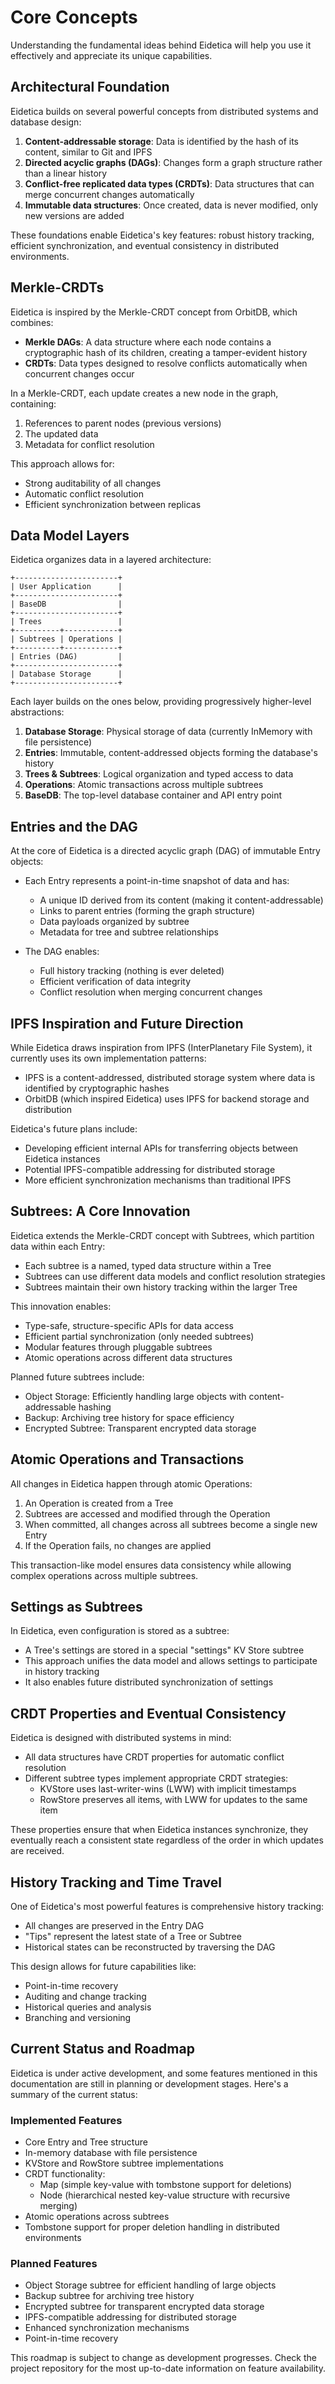 # Core Concepts

Understanding the fundamental ideas behind Eidetica will help you use it effectively and appreciate its unique capabilities.

## Architectural Foundation

Eidetica builds on several powerful concepts from distributed systems and database design:

1. **Content-addressable storage**: Data is identified by the hash of its content, similar to Git and IPFS
2. **Directed acyclic graphs (DAGs)**: Changes form a graph structure rather than a linear history
3. **Conflict-free replicated data types (CRDTs)**: Data structures that can merge concurrent changes automatically
4. **Immutable data structures**: Once created, data is never modified, only new versions are added

These foundations enable Eidetica's key features: robust history tracking, efficient synchronization, and eventual consistency in distributed environments.

## Merkle-CRDTs

Eidetica is inspired by the Merkle-CRDT concept from OrbitDB, which combines:

- **Merkle DAGs**: A data structure where each node contains a cryptographic hash of its children, creating a tamper-evident history
- **CRDTs**: Data types designed to resolve conflicts automatically when concurrent changes occur

In a Merkle-CRDT, each update creates a new node in the graph, containing:

1. References to parent nodes (previous versions)
2. The updated data
3. Metadata for conflict resolution

This approach allows for:

- Strong auditability of all changes
- Automatic conflict resolution
- Efficient synchronization between replicas

## Data Model Layers

Eidetica organizes data in a layered architecture:

```
+-----------------------+
| User Application      |
+-----------------------+
| BaseDB                |
+-----------------------+
| Trees                 |
+----------+------------+
| Subtrees | Operations |
+----------+------------+
| Entries (DAG)         |
+-----------------------+
| Database Storage      |
+-----------------------+
```

Each layer builds on the ones below, providing progressively higher-level abstractions:

1. **Database Storage**: Physical storage of data (currently InMemory with file persistence)
2. **Entries**: Immutable, content-addressed objects forming the database's history
3. **Trees & Subtrees**: Logical organization and typed access to data
4. **Operations**: Atomic transactions across multiple subtrees
5. **BaseDB**: The top-level database container and API entry point

## Entries and the DAG

At the core of Eidetica is a directed acyclic graph (DAG) of immutable Entry objects:

- Each Entry represents a point-in-time snapshot of data and has:

  - A unique ID derived from its content (making it content-addressable)
  - Links to parent entries (forming the graph structure)
  - Data payloads organized by subtree
  - Metadata for tree and subtree relationships

- The DAG enables:
  - Full history tracking (nothing is ever deleted)
  - Efficient verification of data integrity
  - Conflict resolution when merging concurrent changes

## IPFS Inspiration and Future Direction

While Eidetica draws inspiration from IPFS (InterPlanetary File System), it currently uses its own implementation patterns:

- IPFS is a content-addressed, distributed storage system where data is identified by cryptographic hashes
- OrbitDB (which inspired Eidetica) uses IPFS for backend storage and distribution

Eidetica's future plans include:

- Developing efficient internal APIs for transferring objects between Eidetica instances
- Potential IPFS-compatible addressing for distributed storage
- More efficient synchronization mechanisms than traditional IPFS

## Subtrees: A Core Innovation

Eidetica extends the Merkle-CRDT concept with Subtrees, which partition data within each Entry:

- Each subtree is a named, typed data structure within a Tree
- Subtrees can use different data models and conflict resolution strategies
- Subtrees maintain their own history tracking within the larger Tree

This innovation enables:

- Type-safe, structure-specific APIs for data access
- Efficient partial synchronization (only needed subtrees)
- Modular features through pluggable subtrees
- Atomic operations across different data structures

Planned future subtrees include:

- Object Storage: Efficiently handling large objects with content-addressable hashing
- Backup: Archiving tree history for space efficiency
- Encrypted Subtree: Transparent encrypted data storage

## Atomic Operations and Transactions

All changes in Eidetica happen through atomic Operations:

1. An Operation is created from a Tree
2. Subtrees are accessed and modified through the Operation
3. When committed, all changes across all subtrees become a single new Entry
4. If the Operation fails, no changes are applied

This transaction-like model ensures data consistency while allowing complex operations across multiple subtrees.

## Settings as Subtrees

In Eidetica, even configuration is stored as a subtree:

- A Tree's settings are stored in a special "settings" KV Store subtree
- This approach unifies the data model and allows settings to participate in history tracking
- It also enables future distributed synchronization of settings

## CRDT Properties and Eventual Consistency

Eidetica is designed with distributed systems in mind:

- All data structures have CRDT properties for automatic conflict resolution
- Different subtree types implement appropriate CRDT strategies:
  - KVStore uses last-writer-wins (LWW) with implicit timestamps
  - RowStore preserves all items, with LWW for updates to the same item

These properties ensure that when Eidetica instances synchronize, they eventually reach a consistent state regardless of the order in which updates are received.

## History Tracking and Time Travel

One of Eidetica's most powerful features is comprehensive history tracking:

- All changes are preserved in the Entry DAG
- "Tips" represent the latest state of a Tree or Subtree
- Historical states can be reconstructed by traversing the DAG

This design allows for future capabilities like:

- Point-in-time recovery
- Auditing and change tracking
- Historical queries and analysis
- Branching and versioning

<!-- TODO: Document history access APIs when they are more fully developed -->

## Current Status and Roadmap

Eidetica is under active development, and some features mentioned in this documentation are still in planning or development stages. Here's a summary of the current status:

### Implemented Features

- Core Entry and Tree structure
- In-memory database with file persistence
- KVStore and RowStore subtree implementations
- CRDT functionality:
  - Map (simple key-value with tombstone support for deletions)
  - Node (hierarchical nested key-value structure with recursive merging)
- Atomic operations across subtrees
- Tombstone support for proper deletion handling in distributed environments

### Planned Features

- Object Storage subtree for efficient handling of large objects
- Backup subtree for archiving tree history
- Encrypted subtree for transparent encrypted data storage
- IPFS-compatible addressing for distributed storage
- Enhanced synchronization mechanisms
- Point-in-time recovery

This roadmap is subject to change as development progresses. Check the project repository for the most up-to-date information on feature availability.
